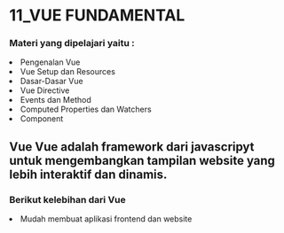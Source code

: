 <h1>11_VUE FUNDAMENTAL</h1>

<h3>Materi yang dipelajari yaitu :</h3>
<li>Pengenalan Vue</li>
<li>Vue Setup dan Resources</li>
<li>Dasar-Dasar Vue</li>
<li>Vue Directive</li>
<li>Events dan Method</li>
<li>Computed Properties dan Watchers</li>
<li>Component</li>

<h2>Vue</li>
Vue adalah framework dari javascripyt untuk mengembangkan tampilan website yang lebih interaktif dan dinamis. 
<h3>Berikut kelebihan dari Vue</h3>
<li>Mudah membuat aplikasi frontend dan website</li>

